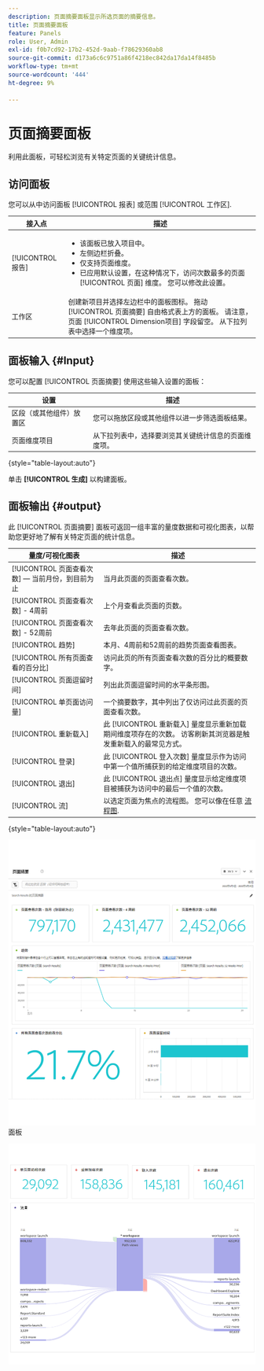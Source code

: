 ```yaml
---
description: 页面摘要面板显示所选页面的摘要信息。
title: 页面摘要面板
feature: Panels
role: User, Admin
exl-id: f0b7cd92-17b2-452d-9aab-f78629360ab8
source-git-commit: d173a6c6c9751a86f4218ec842da17da14f8485b
workflow-type: tm+mt
source-wordcount: '444'
ht-degree: 9%

---
```


# 页面摘要面板

利用此面板，可轻松浏览有关特定页面的关键统计信息。

## 访问面板

您可以从中访问面板 [!UICONTROL 报表] 或范围 [!UICONTROL 工作区].

| 接入点 | 描述 |
| --- | --- |
| [!UICONTROL 报告] | <ul><li>该面板已放入项目中。</li><li>左侧边栏折叠。</li><li>仅支持页面维度。</li><li>已应用默认设置，在这种情况下，访问次数最多的页面[!UICONTROL 页面] 维度。 您可以修改此设置。</li></ul> |
| 工作区 | 创建新项目并选择左边栏中的面板图标。 拖动 [!UICONTROL 页面摘要] 自由格式表上方的面板。 请注意，页面 [!UICONTROL Dimension项目] 字段留空。 从下拉列表中选择一个维度项。 |

## 面板输入 {#Input}

您可以配置 [!UICONTROL 页面摘要] 使用这些输入设置的面板：

| 设置 | 描述 |
| --- | --- |
| 区段（或其他组件）放置区 | 您可以拖放区段或其他组件以进一步筛选面板结果。 |
| 页面维度项目 | 从下拉列表中，选择要浏览其关键统计信息的页面维度项。 |

{style="table-layout:auto"}

单击 **[!UICONTROL 生成]** 以构建面板。

## 面板输出 {#output}

此 [!UICONTROL 页面摘要] 面板可返回一组丰富的量度数据和可视化图表，以帮助您更好地了解有关特定页面的统计信息。

| 量度/可视化图表 | 描述 |
| --- | --- |
| [!UICONTROL 页面查看次数]  — 当前月份，到目前为止 | 当月此页面的页面查看次数。 |
| [!UICONTROL 页面查看次数] - 4周前 | 上个月查看此页面的页数。 |
| [!UICONTROL 页面查看次数] - 52周前 | 去年此页面的页面查看次数。 |
| [!UICONTROL 趋势] | 本月、4周前和52周前的趋势页面查看图表。 |
| [!UICONTROL 所有页面查看的百分比] | 访问此页的所有页面查看次数的百分比的概要数字。 |
| [!UICONTROL 页面逗留时间] | 列出此页面逗留时间的水平条形图。 |
| [!UICONTROL 单页面访问量] | 一个摘要数字，其中列出了仅访问过此页面的页面查看次数。 |
| [!UICONTROL 重新载入] | 此 [!UICONTROL 重新载入] 量度显示重新加载期间维度项存在的次数。 访客刷新其浏览器是触发重新载入的最常见方式。 |
| [!UICONTROL 登录] | 此 [!UICONTROL 登入次数] 量度显示作为访问中第一个值所捕获到的给定维度项目的次数。 |
| [!UICONTROL 退出] | 此 [!UICONTROL 退出点] 量度显示给定维度项目被捕获为访问中的最后一个值的次数。 |
| [!UICONTROL 流] | 以选定页面为焦点的流程图。 您可以像在任意 [流程图](/help/analyze/analysis-workspace/visualizations/c-flow/create-flow.md). |

{style="table-layout:auto"}

![页面摘要](assets/page-sum1.png)面板

![量度和流量](assets/page-sum2.png)
